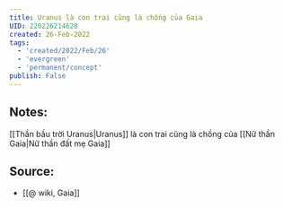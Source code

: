 ```yaml
---
title: Uranus là con trai cũng là chồng của Gaia
UID: 220226214628
created: 26-Feb-2022
tags:
  - 'created/2022/Feb/26'
  - 'evergreen'
  - 'permanent/concept'
publish: False
---
```

## Notes:
[[Thần bầu trời Uranus|Uranus]] là con trai cũng là chồng của [[Nữ thần Gaia|Nữ thần đất mẹ Gaia]]

## Source:
- [[@ wiki, Gaia]]




